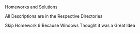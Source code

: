 Homeworks and Solutions

All Descriptions are in the Respective Directories

Skip Homework 9 Because Windows Thought it was a Great Idea
